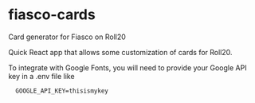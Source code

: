 # fiasco-cards
Card generator for Fiasco on Roll20

Quick React app that allows some customization of cards for Roll20.

To integrate with Google Fonts, you will need to provide your Google API key in a .env file like
```
  GOOGLE_API_KEY=thisismykey
```
